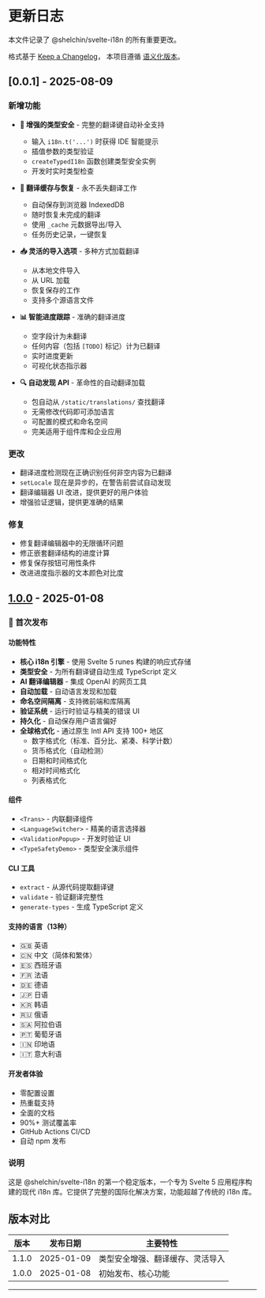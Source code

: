 # 更新日志

本文件记录了 @shelchin/svelte-i18n 的所有重要更改。

格式基于 [Keep a Changelog](https://keepachangelog.com/zh-CN/1.0.0/)，
本项目遵循 [语义化版本](https://semver.org/lang/zh-CN/)。

## [0.0.1] - 2025-08-09

### 新增功能

- **🎯 增强的类型安全** - 完整的翻译键自动补全支持
  - 输入 `i18n.t('...')` 时获得 IDE 智能提示
  - 插值参数的类型验证
  - `createTypedI18n` 函数创建类型安全实例
  - 开发时实时类型检查

- **💾 翻译缓存与恢复** - 永不丢失翻译工作
  - 自动保存到浏览器 IndexedDB
  - 随时恢复未完成的翻译
  - 使用 `_cache` 元数据导出/导入
  - 任务历史记录，一键恢复

- **📥 灵活的导入选项** - 多种方式加载翻译
  - 从本地文件导入
  - 从 URL 加载
  - 恢复保存的工作
  - 支持多个源语言文件

- **📊 智能进度跟踪** - 准确的翻译进度
  - 空字段计为未翻译
  - 任何内容（包括 `[TODO]` 标记）计为已翻译
  - 实时进度更新
  - 可视化状态指示器

- **🔍 自动发现 API** - 革命性的自动翻译加载
  - 包自动从 `/static/translations/` 查找翻译
  - 无需修改代码即可添加语言
  - 可配置的模式和命名空间
  - 完美适用于组件库和企业应用

### 更改

- 翻译进度检测现在正确识别任何非空内容为已翻译
- `setLocale` 现在是异步的，在警告前尝试自动发现
- 翻译编辑器 UI 改进，提供更好的用户体验
- 增强验证逻辑，提供更准确的结果

### 修复

- 修复翻译编辑器中的无限循环问题
- 修正嵌套翻译结构的进度计算
- 修复保存按钮可用性条件
- 改进进度指示器的文本颜色对比度

## [1.0.0] - 2025-01-08

### 🎉 首次发布

#### 功能特性

- **核心 i18n 引擎** - 使用 Svelte 5 runes 构建的响应式存储
- **类型安全** - 为所有翻译键自动生成 TypeScript 定义
- **AI 翻译编辑器** - 集成 OpenAI 的网页工具
- **自动加载** - 自动语言发现和加载
- **命名空间隔离** - 支持微前端和库隔离
- **验证系统** - 运行时验证与精美的错误 UI
- **持久化** - 自动保存用户语言偏好
- **全球格式化** - 通过原生 Intl API 支持 100+ 地区
  - 数字格式化（标准、百分比、紧凑、科学计数）
  - 货币格式化（自动检测）
  - 日期和时间格式化
  - 相对时间格式化
  - 列表格式化

#### 组件

- `<Trans>` - 内联翻译组件
- `<LanguageSwitcher>` - 精美的语言选择器
- `<ValidationPopup>` - 开发时验证 UI
- `<TypeSafetyDemo>` - 类型安全演示组件

#### CLI 工具

- `extract` - 从源代码提取翻译键
- `validate` - 验证翻译完整性
- `generate-types` - 生成 TypeScript 定义

#### 支持的语言（13种）

- 🇬🇧 英语
- 🇨🇳 中文（简体和繁体）
- 🇪🇸 西班牙语
- 🇫🇷 法语
- 🇩🇪 德语
- 🇯🇵 日语
- 🇰🇷 韩语
- 🇷🇺 俄语
- 🇸🇦 阿拉伯语
- 🇵🇹 葡萄牙语
- 🇮🇳 印地语
- 🇮🇹 意大利语

#### 开发者体验

- 零配置设置
- 热重载支持
- 全面的文档
- 90%+ 测试覆盖率
- GitHub Actions CI/CD
- 自动 npm 发布

### 说明

这是 @shelchin/svelte-i18n 的第一个稳定版本，一个专为 Svelte 5 应用程序构建的现代 i18n 库。它提供了完整的国际化解决方案，功能超越了传统的 i18n 库。

## 版本对比

| 版本  | 发布日期   | 主要特性                         |
| ----- | ---------- | -------------------------------- |
| 1.1.0 | 2025-01-09 | 类型安全增强、翻译缓存、灵活导入 |
| 1.0.0 | 2025-01-08 | 初始发布、核心功能               |

---

[1.1.0]: https://github.com/atshelchin/svelte-i18n/releases/tag/v1.1.0
[1.0.0]: https://github.com/atshelchin/svelte-i18n/releases/tag/v1.0.0
